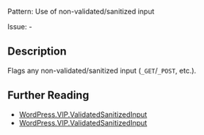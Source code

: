 Pattern: Use of non-validated/sanitized input

Issue: -

## Description

Flags any non-validated/sanitized input (`_GET`/`_POST`, etc.).

## Further Reading

* [WordPress.VIP.ValidatedSanitizedInput](https://github.com/WordPress-Coding-Standards/WordPress-Coding-Standards/issues/69)
* [WordPress.VIP.ValidatedSanitizedInput](https://github.com/WordPress/WordPress-Coding-Standards/tree/develop/WordPress/Sniffs/VIP/ValidatedSanitizedInputSniff.php)